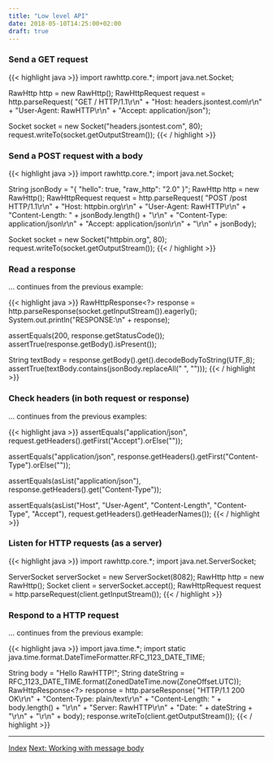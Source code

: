 ```yaml
---
title: "Low level API"
date: 2018-05-10T14:25:00+02:00
draft: true
---
```


### Send a GET request

{{< highlight java >}}
import rawhttp.core.*;
import java.net.Socket;

RawHttp http = new RawHttp();
RawHttpRequest request = http.parseRequest(
    "GET / HTTP/1.1\r\n" +
    "Host: headers.jsontest.com\r\n" +
    "User-Agent: RawHTTP\r\n" +
    "Accept: application/json");

Socket socket = new Socket("headers.jsontest.com", 80);
request.writeTo(socket.getOutputStream());
{{< / highlight >}}

### Send a POST request with a body

{{< highlight java >}}
import rawhttp.core.*;
import java.net.Socket;

String jsonBody = "{ \"hello\": true, \"raw_http\": \"2.0\" }";
RawHttp http = new RawHttp();
RawHttpRequest request = http.parseRequest(
    "POST /post HTTP/1.1\r\n" +
    "Host: httpbin.org\r\n" +
    "User-Agent: RawHTTP\r\n" +
    "Content-Length: " + jsonBody.length() + "\r\n" +
    "Content-Type: application/json\r\n" +
    "Accept: application/json\r\n" +
    "\r\n" +
    jsonBody);

Socket socket = new Socket("httpbin.org", 80);
request.writeTo(socket.getOutputStream());
{{< / highlight >}}

### Read a response

... continues from the previous example:

{{< highlight java >}}
RawHttpResponse<?> response = http.parseResponse(socket.getInputStream()).eagerly();
System.out.println("RESPONSE:\n" + response);

assertEquals(200, response.getStatusCode());
assertTrue(response.getBody().isPresent());

String textBody = response.getBody().get().decodeBodyToString(UTF_8);
assertTrue(textBody.contains(jsonBody.replaceAll(" ", "")));
{{< / highlight >}}

### Check headers (in both request or response)

... continues from the previous examples:

{{< highlight java >}}
assertEquals("application/json",
    request.getHeaders().getFirst("Accept").orElse(""));

assertEquals("application/json",
    response.getHeaders().getFirst("Content-Type").orElse(""));

assertEquals(asList("application/json"),
    response.getHeaders().get("Content-Type"));

assertEquals(asList("Host", "User-Agent", "Content-Length", "Content-Type", "Accept"),
    request.getHeaders().getHeaderNames());
{{< / highlight >}}

### Listen for HTTP requests (as a server)

{{< highlight java >}}
import rawhttp.core.*;
import java.net.ServerSocket;

ServerSocket serverSocket = new ServerSocket(8082);
RawHttp http = new RawHttp();
Socket client = serverSocket.accept();
RawHttpRequest request = http.parseRequest(client.getInputStream());
{{< / highlight >}}

### Respond to a HTTP request

... continues from the previous example:

{{< highlight java >}}
import java.time.*;
import static java.time.format.DateTimeFormatter.RFC_1123_DATE_TIME;

String body = "Hello RawHTTP!";
String dateString = RFC_1123_DATE_TIME.format(ZonedDateTime.now(ZoneOffset.UTC));
RawHttpResponse<?> response = http.parseResponse(
    "HTTP/1.1 200 OK\r\n" +
    "Content-Type: plain/text\r\n" +
    "Content-Length: " + body.length() + "\r\n" +
    "Server: RawHTTP\r\n" +
    "Date: " + dateString + "\r\n" +
    "\r\n" +
    body);
response.writeTo(client.getOutputStream());
{{< / highlight >}}

<hr>

[Index](/docs) [Next: Working with message body](/docs/working-with-http-body)
